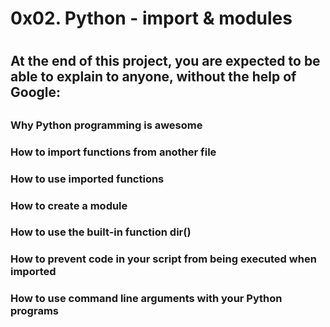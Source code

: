 # 0x02. Python - import & modules
#
## At the end of this project, you are expected to be able to explain to anyone, without the help of Google:
##
### Why Python programming is awesome
### How to import functions from another file
### How to use imported functions
### How to create a module
### How to use the built-in function dir()
### How to prevent code in your script from being executed when imported
### How to use command line arguments with your Python programs